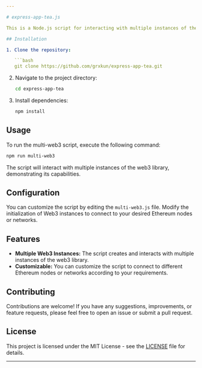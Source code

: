 ```yaml
---

# express-app-tea.js

This is a Node.js script for interacting with multiple instances of the web3 library.

## Installation

1. Clone the repository:

   ```bash
   git clone https://github.com/grxkun/express-app-tea.git
   ```

2. Navigate to the project directory:

   ```bash
   cd express-app-tea
   ```

3. Install dependencies:

   ```bash
   npm install
   ```

## Usage

To run the multi-web3 script, execute the following command:

```bash
npm run multi-web3
```

The script will interact with multiple instances of the web3 library, demonstrating its capabilities.

## Configuration

You can customize the script by editing the `multi-web3.js` file. Modify the initialization of Web3 instances to connect to your desired Ethereum nodes or networks.

## Features

- **Multiple Web3 Instances:** The script creates and interacts with multiple instances of the web3 library.
- **Customizable:** You can customize the script to connect to different Ethereum nodes or networks according to your requirements.

## Contributing

Contributions are welcome! If you have any suggestions, improvements, or feature requests, please feel free to open an issue or submit a pull request.

## License

This project is licensed under the MIT License - see the [LICENSE](LICENSE) file for details.

---
```

